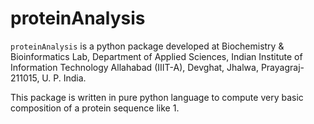 # proteinAnalysis
`proteinAnalysis` is a python package developed at Biochemistry & Bioinformatics Lab, Department of Applied Sciences, Indian Institute of Information Technology Allahabad (IIIT-A), Devghat, Jhalwa, Prayagraj-211015, U. P. India.

This package is written in pure python language to compute very basic composition of a protein sequence like
1. 

